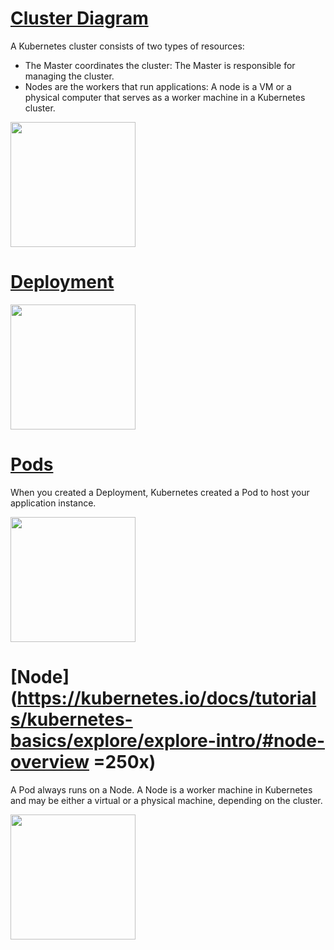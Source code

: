 # [Cluster Diagram](https://kubernetes.io/docs/tutorials/kubernetes-basics/create-cluster/cluster-intro/#cluster-diagram)

A Kubernetes cluster consists of two types of resources:

- The Master coordinates the cluster: The Master is responsible for managing the cluster. 
- Nodes are the workers that run applications: A node is a VM or a physical computer that serves as a worker machine in a Kubernetes cluster.

<img src="https://d33wubrfki0l68.cloudfront.net/99d9808dcbf2880a996ed50d308a186b5900cec9/40b94/docs/tutorials/kubernetes-basics/public/images/module_01_cluster.svg" height="200">

# [Deployment](https://kubernetes.io/docs/tutorials/kubernetes-basics/create-cluster/cluster-intro/#cluster-diagram)

<img src="https://d33wubrfki0l68.cloudfront.net/152c845f25df8e69dd24dd7b0836a289747e258a/4a1d2/docs/tutorials/kubernetes-basics/public/images/module_02_first_app.svg" height="200">

# [Pods](https://github.com/hiiamyes/cheat-sheet/blob/master/k8s/kubernetes.md)

When you created a Deployment, Kubernetes created a Pod to host your application instance.

<img src="https://d33wubrfki0l68.cloudfront.net/fe03f68d8ede9815184852ca2a4fd30325e5d15a/98064/docs/tutorials/kubernetes-basics/public/images/module_03_pods.svg" height="200">

# [Node](https://kubernetes.io/docs/tutorials/kubernetes-basics/explore/explore-intro/#node-overview =250x)

A Pod always runs on a Node. A Node is a worker machine in Kubernetes and may be either a virtual or a physical machine, depending on the cluster.

<img src="https://d33wubrfki0l68.cloudfront.net/5cb72d407cbe2755e581b6de757e0d81760d5b86/a9df9/docs/tutorials/kubernetes-basics/public/images/module_03_nodes.svg" height="200">
